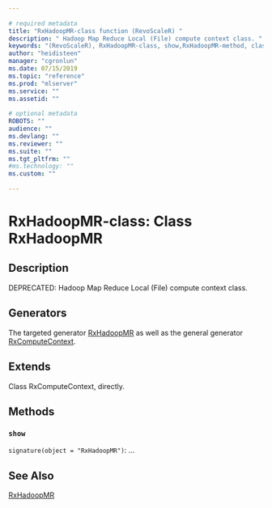 ```yaml
--- 
 
# required metadata 
title: "RxHadoopMR-class function (RevoScaleR) " 
description: " Hadoop Map Reduce Local (File) compute context class. " 
keywords: "(RevoScaleR), RxHadoopMR-class, show,RxHadoopMR-method, classes" 
author: "heidisteen" 
manager: "cgronlun" 
ms.date: 07/15/2019
ms.topic: "reference" 
ms.prod: "mlserver" 
ms.service: "" 
ms.assetid: "" 
 
# optional metadata 
ROBOTS: "" 
audience: "" 
ms.devlang: "" 
ms.reviewer: "" 
ms.suite: "" 
ms.tgt_pltfrm: "" 
#ms.technology: "" 
ms.custom: "" 
 
--- 
```

 
 
 
 
 # RxHadoopMR-class: Class RxHadoopMR 
 ## Description
 
DEPRECATED: Hadoop Map Reduce Local (File) compute context class.
 
 
 ## Generators 

 
The targeted generator [RxHadoopMR](RxHadoopMR.md) as well as the general generator
[RxComputeContext](RxComputeContext.md).
 
 ## Extends 

 
Class RxComputeContext, directly.
 
 ## Methods 

 


### `show`
`signature(object = "RxHadoopMR")`: ...



 

 
 
 
 ## See Also
 
[RxHadoopMR](RxHadoopMR.md)
   
 
